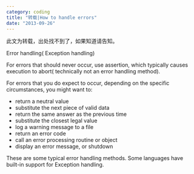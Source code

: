 ```yaml
---
category: coding
title: "转载|How to handle errors"
date: "2013-09-26"
---
```


此文为转载，出处找不到了，如果知道请告知。

Error handling( Exception handling)

For errors that should never occur, use assertion, which typically causes execution to abort( technically not an error handling method).

For errors that you do expect to occur, depending on the specific circumstances, you might want to:

- return a neutral value
- substitute the next piece of valid data
- return the same answer as the previous time
- substitute the closest legal value
- log a warning message to a file﻿
- return an error code
- call an error processing routine or object
- display an error message, or shutdown

These are some typical error handling methods. Some languages have built-in support for Exception handling.

